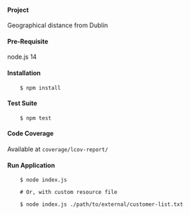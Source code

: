 #### Project
Geographical distance from Dublin

#### Pre-Requisite
node.js 14

#### Installation
```
    $ npm install
```

#### Test Suite
```
    $ npm test
```

#### Code Coverage
Available at ```coverage/lcov-report/```

#### Run Application
```
    $ node index.js

    # Or, with custom resource file
    
    $ node index.js ./path/to/external/customer-list.txt
```
